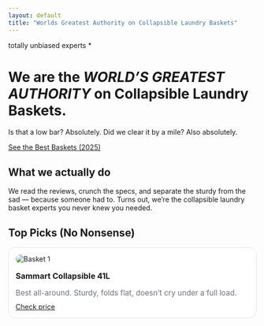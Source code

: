 ```yaml
---
layout: default
title: "Worlds Greatest Authority on Collapsible Laundry Baskets"
---
```

<p class="kicker">totally unbiased experts *</p>

<div class="hero">
  <h1>We are the <em>WORLD’S GREATEST AUTHORITY</em> on Collapsible Laundry Baskets.</h1>
  <p class="sub">Is that a low bar? Absolutely. Did we clear it by a mile? Also absolutely.</p>
  <a class="cta" href="/guides/best-collapsible-laundry-baskets-2025/">See the Best Baskets (2025)</a>
</div>

<section class="trust">
  <h2>What we actually do</h2>
  <p>
    We read the reviews, crunch the specs, and separate the sturdy from the sad — because someone had to. 
    Turns out, we’re the collapsible laundry basket experts you never knew you needed.
  </p>
</section>
<section class="top-picks">
  <h2>Top Picks (No Nonsense)</h2>
  <div class="cards" style="display:grid;grid-template-columns:repeat(auto-fit,minmax(220px,1fr));gap:16px;margin-top:12px">
    <article class="card" style="background:#fff;border:1px solid #e5e7eb;border-radius:14px;padding:14px">
      <img src="/path/to/product1.jpg" alt="Basket 1" style="border-radius:10px;margin-bottom:10px">
      <h3 style="margin:6px 0 6px;font-size:1rem">Sammart Collapsible 41L</h3>
      <p style="color:#6b7280;font-size:.95rem;margin-bottom:10px">Best all-around. Sturdy, folds flat, doesn’t cry under a full load.</p>
      <a class="cta" href="YOUR_AFFILIATE_LINK">Check price</a>
    </article>
    <!-- duplicate 2–3 cards -->
  </div>
</section>
